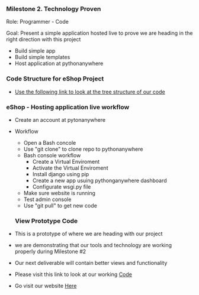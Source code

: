 ### Milestone 2. Technology Proven

Role: Programmer - Code

Goal: Present a simple application hosted live to prove we are heading in the right direction with this project

* Build simple app 
* Build simple templates
* Host application at pythonanywhere

### Code Structure for eShop Project
* [Use the following link to look at the tree structure of our code](../CodeStructure.md)

### eShop - Hosting application live workflow
* Create an account at pytonanywhere
* Workflow
    * Open a Bash concole
    * Use "git clone" to clone repo to pythonanywhere
    * Bash console workflow
        * Create a Virtual Enviroment
        * Activate the Virtual Enviroment
        * Install django using pip
        * Create a new app usuing pythonganywhere dashboard
        * Configurate wsgi.py file 
    * Make sure website is running 
    * Test admin console 
    * Use "git pull" to get new code

    ### View Prototype Code
* This is a prototype of where we are heading with our project
* we are demonstrating that our tools and technology are working properly during Milestone #2
* Our next deliverable will contain better views and functionality
* Please visit this link to look at our working [Code](https://github.com/Eshop-project/eShop)
* Go visit our website [Here](http://EshopProject.pythonanywhere.com)